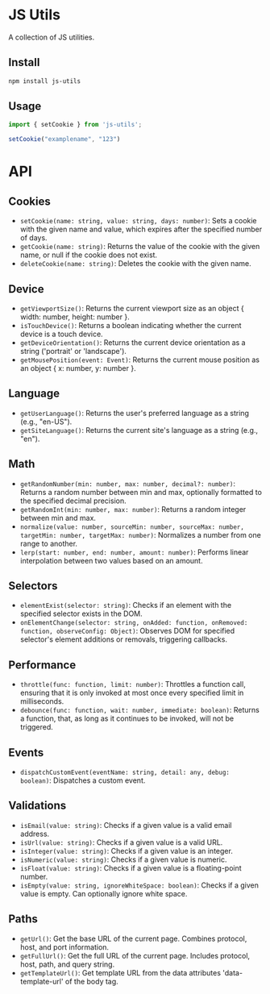 # JS Utils

A collection of JS utilities.

## Install

```sh
npm install js-utils
```

## Usage

```js
import { setCookie } from 'js-utils';

setCookie("examplename", "123")
```

# API

## Cookies

- `setCookie(name: string, value: string, days: number)`: Sets a cookie with the given name and value, which expires after the specified number of days.
- `getCookie(name: string)`: Returns the value of the cookie with the given name, or null if the cookie does not exist.
- `deleteCookie(name: string)`: Deletes the cookie with the given name.

## Device

- `getViewportSize()`: Returns the current viewport size as an object { width: number, height: number }.
- `isTouchDevice()`: Returns a boolean indicating whether the current device is a touch device.
- `getDeviceOrientation()`: Returns the current device orientation as a string ('portrait' or 'landscape').
- `getMousePosition(event: Event)`: Returns the current mouse position as an object { x: number, y: number }.

## Language

- `getUserLanguage()`: Returns the user's preferred language as a string (e.g., "en-US").
- `getSiteLanguage()`: Returns the current site's language as a string (e.g., "en").

## Math

- `getRandomNumber(min: number, max: number, decimal?: number)`: Returns a random number between min and max, optionally formatted to the specified decimal precision.
- `getRandomInt(min: number, max: number)`: Returns a random integer between min and max.
- `normalize(value: number, sourceMin: number, sourceMax: number, targetMin: number, targetMax: number)`: Normalizes a number from one range to another.
- `lerp(start: number, end: number, amount: number)`: Performs linear interpolation between two values based on an amount.

## Selectors

- `elementExist(selector: string)`: Checks if an element with the specified selector exists in the DOM.
- `onElementChange(selector: string, onAdded: function, onRemoved: function, observeConfig: Object)`: Observes DOM for specified selector's element additions or removals, triggering callbacks.

## Performance

- `throttle(func: function, limit: number)`: Throttles a function call, ensuring that it is only invoked at most once every specified limit in milliseconds.
- `debounce(func: function, wait: number, immediate: boolean)`: Returns a function, that, as long as it continues to be invoked, will not be triggered.

## Events

- `dispatchCustomEvent(eventName: string, detail: any, debug: boolean)`: Dispatches a custom event.

## Validations

- `isEmail(value: string)`: Checks if a given value is a valid email address.
- `isUrl(value: string)`: Checks if a given value is a valid URL.
- `isInteger(value: string)`: Checks if a given value is an integer.
- `isNumeric(value: string)`: Checks if a given value is numeric.
- `isFloat(value: string)`: Checks if a given value is a floating-point number.
- `isEmpty(value: string, ignoreWhiteSpace: boolean)`: Checks if a given value is empty. Can optionally ignore white space.

## Paths

- `getUrl()`: Get the base URL of the current page. Combines protocol, host, and port information.
- `getFullUrl()`: Get the full URL of the current page. Includes protocol, host, path, and query string.
- `getTemplateUrl()`: Get template URL from the data attributes 'data-template-url' of the body tag.